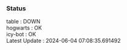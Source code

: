 ### Status


table : DOWN  
hogwarts : OK  
icy-bot : OK  
Latest Update : 2024-06-04 07:08:35.691492
